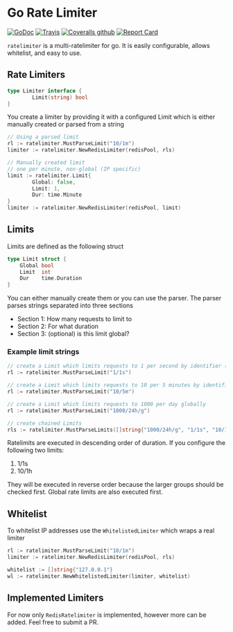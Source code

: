 # Go Rate Limiter

[![GoDoc](https://godoc.org/github.com/blockloop/ratelimiter?status.svg)](https://godoc.org/github.com/blockloop/ratelimiter)
[![Travis](https://img.shields.io/travis/blockloop/ratelimiter.svg)](https://travis-ci.org/blockloop/ratelimiter)
[![Coveralls github](https://img.shields.io/coveralls/github/blockloop/ratelimiter.svg)](https://coveralls.io/github/blockloop/ratelimiter)
[![Report Card](https://goreportcard.com/badge/github.com/blockloop/ratelimiter)](https://goreportcard.com/report/github.com/blockloop/ratelimiter)

`ratelimiter` is a multi-ratelimiter for go. It is easily configurable, allows whitelist, and easy to use.

## Rate Limiters

```go
type Limiter interface {
        Limit(string) bool
}
```

You create a limiter by providing it with a configured Limit which is either manually created or parsed from a string

```go
// Using a parsed limit
rl := ratelimiter.MustParseLimit("10/1m")
limiter := ratelimiter.NewRedisLimiter(redisPool, rls)

// Manually created limit
// one per minute, non-global (IP specific)
limit := ratelimiter.Limit{
        Global: false,
        Limit: 1,
        Dur: time.Minute
}
limiter := ratelimiter.NewRedisLimiter(redisPool, limit)

```

## Limits

Limits are defined as the following struct

```go
type Limit struct {
	Global bool
	Limit  int
	Dur    time.Duration
}
```

You can either manually create them or you can use the parser. The parser parses strings separated into three sections

- Section 1: How many requests to limit to
- Section 2: For what duration
- Section 3: (optional) is this limit global?

### Example limit strings

```go
// create a Limit which limits requests to 1 per second by identifier (IP address)
rl := ratelimiter.MustParseLimit("1/1s")

// create a Limit which limits requests to 10 per 5 minutes by identifier (IP address)
rl := ratelimiter.MustParseLimit("10/5m")

// create a Limit which limits requests to 1000 per day globally
rl := ratelimiter.MustParseLimit("1000/24h/g")

// create chained Limits
rls := ratelimiter.MustParseLimits([]string{"1000/24h/g", "1/1s", "10/1m"})
```

Ratelimits are executed in descending order of duration. If you configure the following two limits:

1. 1/1s
2. 10/1h

They will be executed in reverse order because the larger groups should be checked first. Global rate limits are also executed first.


## Whitelist

To whitelist IP addresses use the `WhitelistedLimiter` which wraps a real limiter

```go
rl := ratelimiter.MustParseLimit("10/1m")
limiter := ratelimiter.NewRedisLimiter(redisPool, rls)

whitelist := []string{"127.0.0.1"}
wl := ratelimiter.NewWhitelistedLimiter(limiter, whitelist)
```

## Implemented Limiters

For now only `RedisRatelimiter` is implemented, however more can be added. Feel free to submit a PR.
